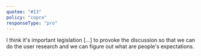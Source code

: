 ```yaml
---
quotee: "#13"
policy: "copra"
responseType: "pro"
---
```


I think it's important legislation [...] to provoke the discussion so that we can do the user research and we can figure out what are people's expectations.
